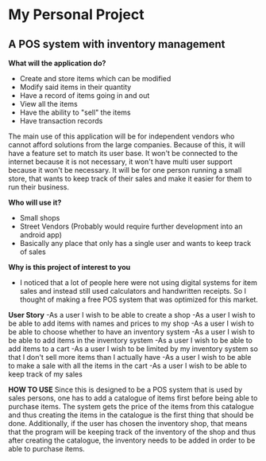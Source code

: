 # My Personal Project

## A POS system with inventory management

**What will the application do?**
- Create and store items which can be modified
- Modify said items in their quantity
- Have a record of items going in and out
- View all the items
- Have the ability to "sell" the items
- Have transaction records

The main use of this application will be for independent vendors who cannot afford
solutions from the large companies. Because of this, it will have a feature set to
match its user base. It won't be connected to the internet because it is not necessary,
 it won't have multi user support because it won't be necessary. It will be for one person
running a small store, that wants to keep track of their sales and make it easier for
them to run their business.

**Who will use it?**
- Small shops
- Street Vendors (Probably would require further development into an android app)
- Basically any place that only has a single user and wants to keep track of sales

**Why is this project of interest to you**
- I noticed that a lot of people here were not using digital systems for item sales and instead still used calculators
and handwritten receipts. So I thought of making a free POS system that was optimized for this market.

**User Story**
-As a user I wish to be able to create a shop
-As a user I wish to be able to add items with names and prices to my shop
-As a user I wish to be able to choose whether to have an inventory system
-As a user I wish to be able to add items in the inventory system
-As a user I wish to be able to add items to a cart
-As a user I wish to be limited by my inventory system so that I don't sell more items than I actually have
-As a user I wish to be able to make a sale with all the items in the cart
-As a user I wish to be able to keep track of my sales

**HOW TO USE**
Since this is designed to be a POS system that is used by sales persons, one has to add a catalogue of items
first before being able to purchase items. The system gets the price of the items from this catalogue and thus
creating the items in the catalogue is the first thing that should be done. Additionally, if the user has chosen
the inventory shop, that means that the program will be keeping track of the inventory of the shop and thus after
creating the catalogue, the inventory needs to be added in order to be able to purchase items.

